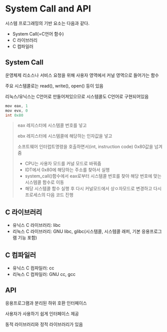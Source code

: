 # System Call and API

시스템 프로그래밍의 기반 요소는 다음과 같다.

- System Call(=C언어 함수)
- C 라이브러리
- C 컴파일러



## System Call

운영체제 리소스나 서비스 요청을 위해 사용자 영역에서 커널 영역으로 들어가는 함수

주요 시스템콜로는 read(), write(), open() 등이 있음

리눅스/유닉스는 C언어로 만들어져있으므로 시스템콜도 C언어로 구현되어있음

```c
mov eax, 1
mov evx, 0
int 0x80
```

> eax 레지스터에 시스템콜 번호를 넣고
>
> ebx 레지스터에 시스템콜에 해당하는 인자값을 넣고
>
> 소프트웨어 인터럽트명령을 호출하면서(int, instruction code) 0x80값을 넘겨줌
>
> - CPU는 사용자 모드를 커널 모드로 바꿔줌
> - IDT에서 0x80에 해당하는 주소를 찾아서 실행
> - system_call()함수에서 eax로부터 시스템콜 번호를 찾아 해당 번호에 맞는 시스템콜 함수로 이동
> - 해당 시스템콜 함수 실행 후 다시 커널모드에서 상ㅇ자모드로 변경하고 다시 프로세스의 다음 코드 진행



## C 라이브러리

- 유닉스 C 라이브러리: libc
- 리눅스 C 라이브러리: GNU libc, glibc(시스템콜, 시스템콜 래퍼, 기본 응용프로그램 기능 포함)



## C 컴파일러

- 유닉스 C 컴파일러: cc
- 리눅스 C 컴파일러: GNU cc, gcc



## API

응용프로그램과 분리된 하위 호환 인터페이스

사용자가 사용하기 쉽게 인터페이스 제공

동적 라이브러리와 정적 라이브러리가 있음

